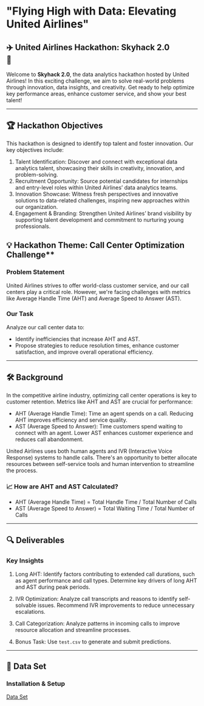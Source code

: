 
# "Flying High with Data: Elevating United Airlines"
## ✈️ **United Airlines Hackathon: Skyhack 2.0 <br>** 🛫

Welcome to **Skyhack 2.0**, the data analytics hackathon hosted by United Airlines! In this exciting challenge, we aim to solve real-world problems through innovation, data insights, and creativity. Get ready to help optimize key performance areas, enhance customer service, and show your best talent!

---

## 🏆 **Hackathon Objectives**
This hackathon is designed to identify top talent and foster innovation. Our key objectives include:

1. Talent Identification: Discover and connect with exceptional data analytics talent, showcasing their skills in creativity, innovation, and problem-solving.
2. Recruitment Opportunity: Source potential candidates for internships and entry-level roles within United Airlines’ data analytics teams.
3. Innovation Showcase: Witness fresh perspectives and innovative solutions to data-related challenges, inspiring new approaches within our organization.
4. Engagement & Branding: Strengthen United Airlines’ brand visibility by supporting talent development and commitment to nurturing young professionals.

## 💡 Hackathon Theme: Call Center Optimization Challenge**
### Problem Statement

United Airlines strives to offer world-class customer service, and our call centers play a critical role. However, we're facing challenges with metrics like Average Handle Time (AHT) and Average Speed to Answer (AST).

### Our Task
Analyze our call center data to:
- Identify inefficiencies that increase AHT and AST.
- Propose strategies to reduce resolution times, enhance customer satisfaction, and improve overall operational efficiency.

---

## 🛠 Background
In the competitive airline industry, optimizing call center operations is key to customer retention. Metrics like AHT and AST are crucial for performance:

- AHT (Average Handle Time): Time an agent spends on a call. Reducing AHT improves efficiency and service quality.
- AST (Average Speed to Answer): Time customers spend waiting to connect with an agent. Lower AST enhances customer experience and reduces call abandonment.

United Airlines uses both human agents and IVR (Interactive Voice Response) systems to handle calls. There's an opportunity to better allocate resources between self-service tools and human intervention to streamline the process.

### 📈 How are AHT and AST Calculated?
- AHT (Average Handle Time) = Total Handle Time / Total Number of Calls
- AST (Average Speed to Answer) = Total Waiting Time / Total Number of Calls

---

## 🔍 Deliverables
### Key Insights
1. Long AHT: Identify factors contributing to extended call durations, such as agent performance and call types. Determine key drivers of long AHT and AST during peak periods.
   
2. IVR Optimization: Analyze call transcripts and reasons to identify self-solvable issues. Recommend IVR improvements to reduce unnecessary escalations.

3. Call Categorization: Analyze patterns in incoming calls to improve resource allocation and streamline processes.

4. Bonus Task: Use `test.csv` to generate and submit predictions.

---

## 🚀 Data Set
### **Installation & Setup**
<a href = "">Data Set</a>

